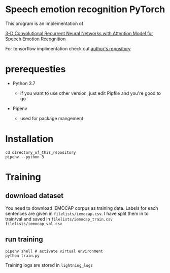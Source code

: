 # Speech emotion recognition  PyTorch
This program is an implementation of 

[3-D Convolutional Recurrent Neural Networks with Attention Model for Speech Emotion Recognition](https://ieeexplore.ieee.org/document/8421023)

For tensorflow implimentation check out [author's repository](https://github.com/xuanjihe/speech-emotion-recognition)

# prerequesties

- Python 3.7 
  - if you want to use other version, just edit Pipfile and you're good to go
  
- Pipenv 
  - used for package mangement

# Installation
```
cd directory_of_this_repository
pipenv --python 3
```

# Training
## download dataset
You need to download IEMOCAP corpus as training data.
Labels for each sentences are given in `filelists/iemocap.csv`. I have split them in to train/val and saved in `filelists/iemocap_train.csv` `filelists/iemocap_val.csv`

## run training
```
pipenv shell # activate virtual environment
python train.py
```
Training logs are stored in `lightning_logs`

